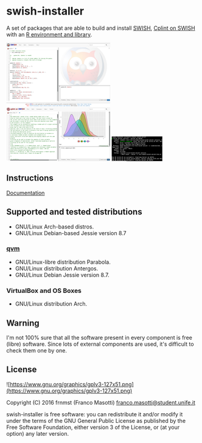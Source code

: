 # swish-installer

A set of packages that are able to build and install
[SWISH](https://github.com/SWI-Prolog/swish), 
[Cplint on SWISH](https://github.com/friguzzi/swish) 
with an 
[R environment and library](https://github.com/frnmst/cplint_r).

![images/swish-screenshot.png](images/swish-screenshot.png)
![images/swish-cplint-screenshot.png](images/swish-cplint-screenshot.png)
![images/swish-cplint-systemd-screenshot.png](images/swish-cplint-systemd-screenshot.png)

## Instructions

[Documentation](https://frnmst.github.io/swish-installer)

## Supported and tested distributions

- GNU/Linux Arch-based distros.
- GNU/Linux Debian-based Jessie version 8.7

### [qvm](https://github.com/frnmst/qvm)

- GNU/Linux-libre distribution Parabola.
- GNU/Linux distribution Antergos.
- GNU/Linux Debian Jessie version 8.7.

### VirtualBox and OS Boxes

- GNU/Linux distribution Arch.

## Warning

I'm not 100% sure that all the software present in
every component is free (libre) software. Since lots of external
components are used, it's difficult to check them one by one.

## License

![https://www.gnu.org/graphics/gplv3-127x51.png](https://www.gnu.org/graphics/gplv3-127x51.png)

Copyright (C) 2016 frnmst (Franco Masotti) <franco.masotti@student.unife.it>

swish-installer is free software: you can redistribute it and/or modify it 
under the terms of the GNU General Public License as published by the Free Software 
Foundation, either version 3 of the License, or (at your option) any later 
version.
